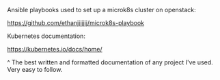 Ansible playbooks used to set up a microk8s cluster on openstack:

https://github.com/ethanjjjjjjj/microk8s-playbook

Kubernetes documentation:

https://kubernetes.io/docs/home/

^ The best written and formatted documentation of any project I've used. Very easy to follow.